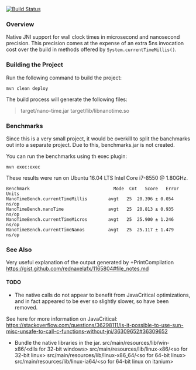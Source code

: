 [![Build Status](https://travis-ci.org/nano-io/nano-time.svg?branch=master)](https://travis-ci.org/nano-io/nano-time)

### Overview
Native JNI support for wall clock times in microsecond and nanosecond precision.
This precision comes at the expense of an extra 5ns invocation cost over the build in methods offered by `System.currentTimeMillis()`.

### Building the Project
Run the following command to build the project:

```
mvn clean deploy
```

The build process will generate the following files:

> target/nano-time.jar
> target/lib/libnanotime.so

### Benchmarks

Since this is a very small project, it would be overkill to split the banchmarks out into a separate project.
Due to this, benchmarks.jar is not created.

You can run the benchmarks using th exec plugin:

```
mvn exec:exec
```


These results were run on Ubuntu 16.04 LTS Intel Core i7-8550 @ 1.80GHz.


```
Benchmark                                Mode  Cnt   Score   Error  Units
NanoTimeBench.currentTimeMillis        avgt   25  20.396 ± 0.054  ns/op
NanoTimeBench.nanoTime                 avgt   25  20.813 ± 0.935  ns/op
NanoTimeBench.currentTimeMicros        avgt   25  25.900 ± 1.246  ns/op
NanoTimeBench.currentTimeNanos         avgt   25  25.117 ± 1.479  ns/op
```

### See Also

Very useful explanation of the output generated by +PrintCompilation
https://gist.github.com/rednaxelafx/1165804#file_notes.md

#### TODO
 - The native calls do not appear to benefit from JavaCritical optimizations, and in fact appeared to be ever so slightly slower, so have been removed.

See here for more information on JavaCritical:
https://stackoverflow.com/questions/36298111/is-it-possible-to-use-sun-misc-unsafe-to-call-c-functions-without-jni/36309652#36309652

- Bundle the native libraries in the jar.
    src/main/resources/lib/win-x86/<dlls for 32-bit windows>
    src/main/resources/lib/linux-x86/<so for 32-bit linux>
    src/main/resources/lib/linux-x86_64/<so for 64-bit linux>
    src/main/resources/lib/linux-ia64/<so for 64-bit linux on itanium>
